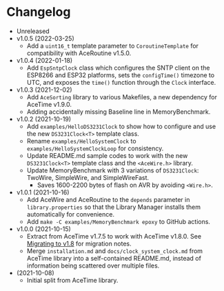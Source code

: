 # Changelog

* Unreleased
* v1.0.5 (2022-03-25)
    * Add a `uint16_t` template parameter to `CoroutineTemplate` for
      compatibility with AceRoutine v1.5.0.
* v1.0.4 (2022-01-18)
    * Add `EspSntpClock` class which configures the SNTP client on the ESP8266
      and ESP32 platforms, sets the `configTime()` timezone to UTC, and exposes
      the `time()` function through the `Clock` interface.
* v1.0.3 (2021-12-02)
    * Add `AceSorting` library to various Makefiles, a new dependency for
      AceTime v1.9.0.
    * Adding accidentally missing Baseline line in MemoryBenchmark.
* v1.0.2 (2021-10-19)
    * Add `examples/HelloDS3231Clock` to show how to configure and use the new
      `DS3231Clock<T>` template class.
    * Rename `examples/HelloSystemClock` to `examples/HelloSystemClockLoop` for
      consistency.
    * Update README.md sample codes to work with the new `DS3231Clock<T>`
      template class and the `<AceWire.h>` library.
    * Update MemoryBenchmark with 3 variations of `DS3231Clock`: TwoWire,
      SimpleWire, and SimpleWireFast.
        * Saves 1600-2200 bytes of flash on AVR by avoiding `<Wire.h>`.
* v1.0.1 (2021-10-16)
    * Add AceWire and AceRoutine to the `depends` parameter in
      `library.properties` so that the Library Manager installs them
      automatically for convenience.
    * Add `make -C examples/MemoryBenchmark epoxy` to GitHub actions.
* v1.0.0 (2021-10-15)
    * Extract from AceTime v1.7.5 to work with AceTime v1.8.0. See
      [Migrating to
      v1.8](https://github.com/bxparks/AceTime/blob/develop/MIGRATING.md#MigratingToVersion180) for migration notes.
    * Merge `installation.md` and `docs/clock_system_clock.md` from AceTime
      library into a self-contained README.md, instead of information being
      scattered over multiple files.
* (2021-10-08)
    * Initial split from AceTime library.
